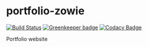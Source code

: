 # portfolio-zowie

[![Build Status](https://travis-ci.com/zowievangeest/portfolio-zowie.svg?branch=master)](https://travis-ci.com/zowievangeest/portfolio-zowie)
[![Greenkeeper badge](https://badges.greenkeeper.io/zowievangeest/portfolio-zowie.svg)](https://greenkeeper.io/)
[![Codacy Badge](https://api.codacy.com/project/badge/Grade/98692d5a9f9d47ffa804172727a60266)](https://www.codacy.com/app/zowie93/portfolio-zowie?utm_source=github.com&amp;utm_medium=referral&amp;utm_content=zowievangeest/portfolio-zowie&amp;utm_campaign=Badge_Grade)

Portfolio website
